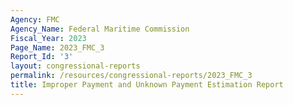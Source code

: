 ```yaml
---
Agency: FMC
Agency_Name: Federal Maritime Commission
Fiscal_Year: 2023
Page_Name: 2023_FMC_3
Report_Id: '3'
layout: congressional-reports
permalink: /resources/congressional-reports/2023_FMC_3
title: Improper Payment and Unknown Payment Estimation Report
---
```

